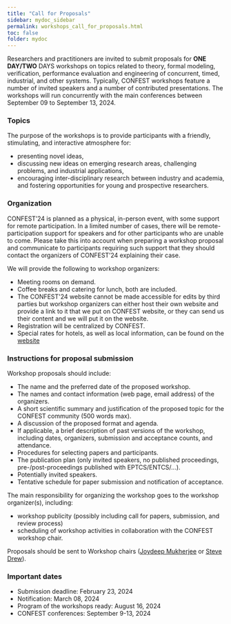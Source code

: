 ```yaml
---
title: "Call for Proposals"
sidebar: mydoc_sidebar
permalink: workshops_call_for_proposals.html
toc: false 
folder: mydoc
---
```

Researchers and practitioners are invited to submit proposals for **ONE DAY/TWO** DAYS workshops on topics related to theory, formal modeling, verification, performance evaluation and engineering of concurrent, timed, industrial, and other systems. Typically, CONFEST workshops feature a number of invited speakers and a number of contributed presentations. The workshops will run concurrently with the main conferences between September 09 to September 13, 2024.

### Topics
The purpose of the workshops is to provide participants with a friendly, stimulating, and interactive atmosphere for:
* presenting novel ideas,
* discussing new ideas on emerging research areas, challenging problems, and industrial applications,
* encouraging inter-disciplinary research between industry and academia, and fostering opportunities for young and prospective researchers.

### Organization
CONFEST’24 is planned as a physical, in-person event, with some support for remote participation. In a limited number of cases, there will be remote-participation support for speakers and for other participants who are unable to come. Please take this into account when preparing a workshop proposal and communicate to participants requiring such support that they should contact the organizers of CONFEST’24 explaining their case.

We will provide the following to workshop organizers:
* Meeting rooms on demand.
* Coffee breaks and catering for lunch, both are included.
* The CONFEST'24 website cannot be made accessible for edits by third parties but workshop organizers can either host their own website and provide a link to it that we put on CONFEST website, or they can send us their content and we will put it on the website.
* Registration will be centralized by CONFEST. 
* Special rates for hotels, as well as local information, can be found on the <a href="https://confest2024.github.io/index.html" target="_blank">website</a>

### Instructions for proposal submission
Workshop proposals should include:

* The name and the preferred date of the proposed workshop.    
* The names and contact information (web page, email address) of the organizers.
* A short scientific summary and justification of the proposed topic for the CONFEST community (500 words max).
* A discussion of the proposed format and agenda.
* If applicable, a brief description of past versions of the workshop, including dates, organizers, submission and acceptance counts, and attendance.
* Procedures for selecting papers and participants.
* The publication plan (only invited speakers, no published proceedings, pre-/post-proceedings published with EPTCS/ENTCS/...).
* Potentially invited speakers.
* Tentative schedule for paper submission and notification of acceptance. 

The main responsibility for organizing the workshop goes to the workshop organizer(s), including:

* workshop publicity (possibly including call for papers, submission, and review process)
* scheduling of workshop activities in collaboration with the CONFEST workshop chair.

 Proposals should be sent to Workshop chairs (<ins>[Joydeep Mukherjee](mailto:jmukherj@calpoly.edu)</ins> or <ins>[Steve Drew](mailt:steve.drew@ucalgary.ca)</ins>).

### Important dates
* Submission deadline: February 23, 2024
* Notification: March 08, 2024
* Program of the workshops ready: August 16, 2024
* CONFEST conferences: September 9-13, 2024

